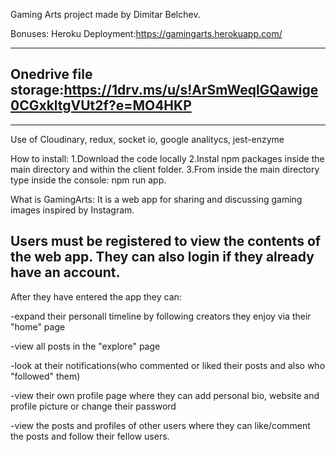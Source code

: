 Gaming Arts project made by Dimitar Belchev.

Bonuses:
Heroku Deployment:https://gamingarts.herokuapp.com/

---

## Onedrive file storage:https://1drv.ms/u/s!ArSmWeqlGQawige0CGxkltgVUt2f?e=MO4HKP

---

Use of Cloudinary, redux, socket io, google analitycs, jest-enzyme

How to install:
1.Download the code locally
2.Instal npm packages inside the main directory and within the client folder.
3.From inside the main directory type inside the console: npm run app.

What is GamingArts:
It is a web app for sharing and discussing gaming images inspired by Instagram.

## Users must be registered to view the contents of the web app. They can also login if they already have an account.

After they have entered the app they can:

-expand their personall timeline by following creators they enjoy via their "home" page

-view all posts in the "explore" page

-look at their notifications(who commented or liked their posts and also who "followed" them)

-view their own profile page where they can add personal bio, website and profile picture or change their password

-view the posts and profiles of other users where they can like/comment the posts and follow their fellow users.
